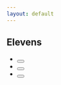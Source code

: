 ```yaml
---
layout: default
---
```


## Elevens

- <Button text="Gwyr" link="/pages/elevens.html#Gwyr" />
- <Button text="Tawe" link="/pages/elevens.html#Tawe" />
- <Button text="Copr" link="/pages/elevens.html#Copr" />

<div id="content"></div>
